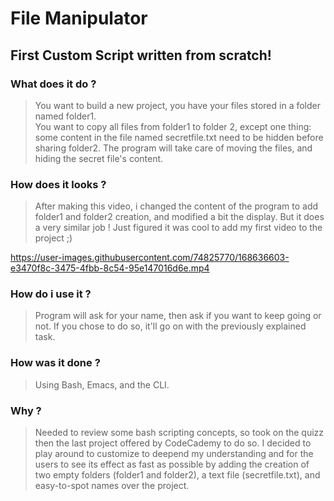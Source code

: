 # File Manipulator
## First Custom Script written from scratch!

### What does it do ?
> You want to build a new project, you have your files stored in a folder named folder1.  
> You want to copy all files from folder1 to folder 2, except one thing: some content in the file named secretfile.txt need to be hidden before sharing folder2. The program will take care of moving the files, and hiding the secret file's content.  

### How does it looks ?
> After making this video, i changed the content of the program to add folder1 and folder2 creation, and modified a bit the display. But it does a very similar job ! Just figured it was cool to add my first video to the project ;)

https://user-images.githubusercontent.com/74825770/168636603-e3470f8c-3475-4fbb-8c54-95e147016d6e.mp4

### How do i use it ?
> Program will ask for your name, then ask if you want to keep going or not. If you chose to do so, it'll go on with the previously explained task.

### How was it done ?
> Using Bash, Emacs, and the CLI.

### Why ?
> Needed to review some bash scripting concepts, so took on the quizz then the last project offered by CodeCademy to do so. 
> I decided to play around to customize to deepend my understanding and for the users to see its effect as fast as possible by adding the creation of two empty folders (folder1 and folder2), a text file (secretfile.txt), and easy-to-spot names over the project.
